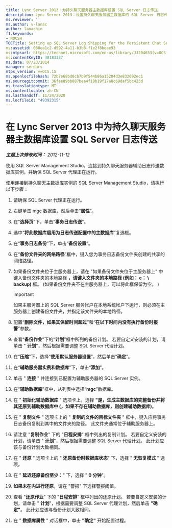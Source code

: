 ```yaml
---
title: Lync Server 2013：为持久聊天服务器主数据库设置 SQL Server 日志传送
description: Lync Server 2013：设置持久聊天服务器主数据库的 SQL Server 日志传送。
ms.reviewer: ''
ms.author: v-lanac
author: lanachin
f1.keywords:
- NOCSH
TOCTitle: Setting up SQL Server Log Shipping for the Persistent Chat Server primary database
ms:assetid: 088ea1c2-d592-4a11-b3b8-f1e2f8beae93
ms:mtpsurl: https://technet.microsoft.com/en-us/library/JJ204653(v=OCS.15)
ms:contentKeyID: 48183337
ms.date: 07/23/2014
manager: serdars
mtps_version: v=OCS.15
ms.openlocfilehash: 72b7e68bd0cb7b9f544b86a15204d3e832692ec1
ms.sourcegitcommit: 36fee89bb887bea4f18b19f17a8c69daf5bc423d
ms.translationtype: MT
ms.contentlocale: zh-CN
ms.lasthandoff: 11/24/2020
ms.locfileid: "49392315"
---
```

# <a name="setting-up-sql-server-log-shipping-in-lync-server-2013-for-the-persistent-chat-server-primary-database"></a>在 Lync Server 2013 中为持久聊天服务器主数据库设置 SQL Server 日志传送

<div data-xmlns="http://www.w3.org/1999/xhtml">

<div class="topic" data-xmlns="http://www.w3.org/1999/xhtml" data-msxsl="urn:schemas-microsoft-com:xslt" data-cs="https://msdn.microsoft.com/">

<div data-asp="https://msdn2.microsoft.com/asp">



</div>

<div id="mainSection">

<div id="mainBody">

<span> </span>

_**主题上次修改时间：** 2012-11-12_

使用 SQL Server Management Studio，连接到持久聊天服务器辅助日志传送数据库实例，并确保 SQL Server 代理正在运行。

使用连接到持久聊天主数据库实例的 SQL Server Management Studio，请执行以下步骤：

1.  请确保 SQL Server 代理正在运行。

2.  右键单击 mgc 数据库，然后单击“**属性**”。

3.  在“**选择页**”下，单击“**事务日志传送**”。

4.  选中“**将此数据库启用为日志传送配置中的主数据库**”复选框。

5.  在“**事务日志备份**”下，单击“**备份设置**”。

6.  在“**备份文件夹的网络路径**”框中，键入您为事务日志备份文件夹创建的共享的网络路径。

7.  如果备份文件夹位于主服务器上，请在 "如果备份文件夹位于主服务器上" 中键入备份文件夹的本地路径 **，请键入文件夹的本地路径 (例如： c： \\ backup)** 框。  (如果备份文件夹不在主服务器上，可以将此框保留为空。 ) 
    
    <div>
    

    > [!IMPORTANT]  
    > 如果主服务器上的 SQL Server 服务帐户在本地系统帐户下运行，则必须在主服务器上创建备份文件夹，并指定该文件夹的本地路径。

    
    </div>

8.  配置“**删除文件，如果其保留时间超过**”和“**在以下时间内没有执行备份时报警**”参数。

9.  查看“**备份作业**”下的“**计划**”框中所列的备份计划。 若要自定义安装的计划，请单击 " **计划**"，然后根据需要调整 SQL Server 代理计划。

10. 在“**压缩**”下，选择“**使用默认服务器设置**”，然后单击“**确定**”。

11. 在“**辅助服务器实例和数据库**”下，单击“**添加**”。

12. 单击 " **连接** " 并连接到已配置为辅助服务器的 SQL Server 实例。

13. 在“**辅助数据库**”框中，从列表中选择“**mgc**”数据库。

14. 在 " **初始化辅助数据库** " 选项卡上，选择 **"是，生成主数据库的完整备份并将其还原到辅助数据库中 (，如果不存在辅助数据库，则创建辅助数据库)**。

15. 在 " **复制文件** " 选项卡上的 " **复制的文件的目标文件夹** " 框中，键入应将事务日志备份复制到其中的文件夹的路径。 此文件夹通常位于辅助服务器上。

16. 请注意 "**复制作业**" 下的 "**日程安排**" 框中列出的复制计划。 若要自定义安装的计划，请单击 " **计划**"，然后根据需要调整 SQL Server 代理计划。 此计划应该与备份计划大致相同。

17. 在 " **还原** " 选项卡上的 " **还原备份时数据库状态**" 下，选择 " **无恢复模式** " 选项。

18. 在 " **延迟还原备份至少：**" 下，选择 " **0 分钟**"。

19. **如果未在内进行还原**，请在 "警报" 下选择警报阈值。

20. 查看 "**还原作业**" 下的 "**日程安排**" 框中列出的还原计划。 若要自定义安装的计划，请单击 " **计划**"，根据需要调整 SQL Server 代理计划，然后单击 **"确定"**。 此计划应该与备份计划大致相同。

21. 在 " **数据库属性** " 对话框中，单击 **"确定"** 开始配置过程。

</div>

<span> </span>

</div>

</div>

</div>

